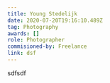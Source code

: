 ```yaml
---
title: Young Stedelijk
date: 2020-07-20T19:16:10.489Z
tag: Photography
awards: []
role: Photographer
commisioned-by: Freelance
link: dsf
---
```

sdfsdf